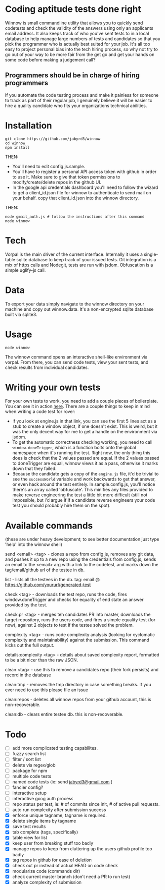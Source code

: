 # Coding aptitude tests done right

Winnow is small commandline utility that allows you to quickly send codetests and check the validity of the answers using only an applicants email address. It also keeps track of who you've sent tests to in a local database to help manage large numbers of tests and candidates so that you pick the programmer who is actually best suited for your job. It's all too easy to project personal bias into the tech hiring process, so why not try to go out of your way to be more fair from the get go and get your hands on some code before making a judgement call?

## Programmers should be in charge of hiring programmers

If you automate the code testing process and make it painless for someone to track as part of their regular job, I genuinely believe it will be easier to hire a quality candidate who fits your organizations technical abilities.

# Installation

```
git clone https://github.com/jabyrd3/winnow
cd winnow
npm install
```

THEN:

- You'll need to edit config.js.sample. 
- You'll have to register a personal API access token with github in order to use it. Make sure to give that token permissions to modify/create/delete repos in the github UI.
- In the google api credentials dashboard you'll need to follow the wizard to get a client\_id.json file for winnow to authenticate to send mail on your behalf. copy that client\_id.json into the winnow directory.

THEN: 

```
node gmail_auth.js # follow the instructions after this command
node winnow
```

# Tech
Vorpal is the main driver of the current interface. Internally it uses a single-table sqlite database to keep track of your issued tests. Git integration is a mix of https calls and Nodegit, tests are run with jsdom. Obfuscation is a simple uglify-js call.

# Data
To export your data simply navigate to the winnow directory on your machine and copy out winnow.data. It's a non-encrypted sqlite database built via sqlite3.

# Usage
```
node winnow
```
The winnow command opens an interactive shell-like environment via vorpal. From there, you can send code tests, view your sent tests, and check results from individual candidates.

# Writing your own tests
For your own tests to work, you need to add a couple pieces of boilerplate. You can see it in action [here](https://github.com/jabyrd3/rover). There are a couple things to keep in mind when writing a code test for rover:

- If you look at engine.js in that link, you can see the first 5 lines act as a stub to create a window object, if one doesn't exist. This is weird, but it was the only decent way for me to get a handle on the environment via jsdom.
- To get the automatic correctness checking working, you need to call `window.doneTrigger`, which is a function bolts onto the global namespace when it's running the test. Right now, the only thing this does is check that the 2 values passed are equal. If the 2 values passed to doneTrigger are equal, winnow views it as a pass, otherwise it marks down that they failed.
- Because the candidate gets a copy of the `engine.js` file, it'd be trivial to see the `successWorld` variable and work backwards to get that answer, or even hack around the test entirely. In sample.config.js, you'll notice there's an array called 'obfuscate'. This minifies any files provided to make reverse engineering the test a little bit more difficult (still not impossible, but i'd argue if if a candidate reverse engineers your code test you should probably hire them on the spot).

# Available commands

(these are under heavy development; to see better documentation just type 'help' into the winnow shell)

send &lt;email&gt; &lt;tag&gt; - clones a repo from config.js, removes any git data, and pushes it up to a new repo
using the credentials from config.js, sends an email to the &lt;email&gt; arg with a link to the codetest, and marks down the tag/email/github url of the testee in db.

list - lists all the testees in the db. tag: email @ https://github.com/yoururl/generated-test

check &lt;tag&gt; - downloads the test repo, runs the code, fires window.doneTrigger and checks for equality of end state an answer provided by the test.

check:pr &lt;tag&gt; - merges teh candidates PR into master, downloads the target repository, runs the users code, and fires a simple equality test (for now), against 2 objects to test if the testee solved the problem.

complexity &lt;tag&gt; - runs code complexity analysis (looking for cyclomatic complexity and maintainability) against the submission. This command kicks out the full output.

details:complexity &lt;tag&gt; - details about saved complexity report, formatted to be a bit nicer than the raw JSON.

clean &lt;tag&gt; - use this to remove a candidates repo (their fork persists) and record in the database

clean:tmp - removes the tmp directory in case something breaks. If you ever need to use this please file an issue

clean:repos - deletes all winnow repos from your github account, this is non-recoverable.

clean:db - clears entire testee db. this is non-recoverable.

# Todo
- [ ] add more complicated testing capabilites.
- [ ] fuzzy search list
- [ ] filter / sort list
- [ ] delete via regex/glob
- [ ] package for npm
- [ ] multiple code tests
- [ ] named code tests (ie: send jabyrd3@gmail.com <tagname> <testname>)
- [ ] fancier config?
- [ ] interactive setup
- [ ] interactive goog auth process
- [ ] repo status per test, ie: # of commits since init, # of active pull requests.
- [ ] auto run complexity after submission success
- [x] enforce unique tagname, tagname is required.
- [x] delete single items by tagname
- [x] save test results
- [x] tab complete (tags, specifically)
- [x] table view for list
- [x] keep user from breaking stuff too badly
- [x] manage repos to keep from cluttering up the users github profile too badly
- [x] tag repos in github for ease of deletion
- [x] check out pr instead of actual HEAD on code check
- [x] modularize code (commands dir)
- [x] check current master branch (don't need a PR to run test)
- [x] analyze complexity of submission
